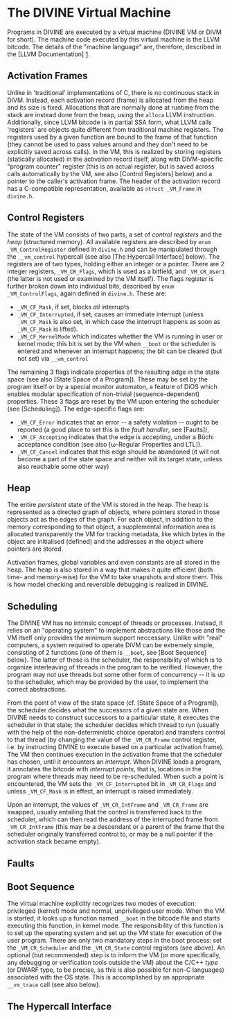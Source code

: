 The DIVINE Virtual Machine
==========================

Programs in DIVINE are executed by a virtual machine (DIVINE VM or DiVM for
short). The machine code executed by this virtual machine is the LLVM
bitcode. The details of the "machine language" are, therefore, described in the
[LLVM Documentation] [1].

[1]: http://llvm.org/docs/LangRef.html

Activation Frames
-----------------

Unlike in 'traditional' implementations of C, there is no continuous stack in
DiVM. Instead, each activation record (frame) is allocated from the heap and
its size is fixed. Allocations that are normally done at runtime from the stack
are instead done from the heap, using the `alloca` LLVM
instruction. Additionally, since LLVM bitcode is in partial SSA form, what LLVM
calls 'registers' are objects quite different from traditional machine
registers. The registers used by a given function are bound to the frame of
that function (they cannot be used to pass values around and they don't need to
be explicitly saved across calls). In the VM, this is realized by storing
registers (statically allocated) in the activation record itself, along with
DiVM-specific "program counter" register (this is an actual register, but is
saved across calls automatically by the VM, see also [Control Registers] below)
and a pointer to the caller's activation frame. The header of the activation
record has a C-compatible representation, available as `struct _VM_Frame` in
`divine.h`.

Control Registers
-----------------

The state of the VM consists of two parts, a set of *control registers* and the
*heap* (structured memory). All available registers are described by `enum
_VM_ControlRegister` defined in `divine.h` and can be manipulated through the
`__vm_control` hypercall (see also [The Hypercall Interface] below). The
registers are of two types, holding either an integer or a pointer. There are 2
integer registers, `_VM_CR_Flags`, which is used as a bitfield, and
`_VM_CR_User1` (the latter is not used or examined by the VM itself). The flags
register is further broken down into individual bits, described by `enum
_VM_ControlFlags`, again defined in `divine.h`. These are:

  * `_VM_CF_Mask`, if set, blocks *all* interrupts
  * `_VM_CF_Interrupted`, if set, causes an immediate interrupt (unless
    `_VM_CF_Mask` is also set, in which case the interrupt happens as soon as
    `_VM_CF_Mask` is lifted).
  * `_VM_CF_KernelMode` which indicates whether the VM is running in user or
    kernel mode; this bit is set by the VM when `__boot` or the scheduler is
    entered and whenever an interrupt happens; the bit can be cleared (but not
    set) via `__vm_control`

The remaining 3 flags indicate properties of the resulting edge in the state
space (see also [State Space of a Program]). These may be set by the program
itself or by a special monitor automaton, a feature of DiOS which enables
modular specification of non-trivial (sequence-dependent) properties. These 3
flags are reset by the VM upon entering the scheduler (see [Scheduling]). The
edge-specific flags are:

  * `_VM_CF_Error` indicates that an error -- a safety violation -- ought to be
    reported (a good place to set this is the *fault handler*, see [Faults]),
  * `_VM_CF_Accepting` indicates that the edge is accepting, under a Büchi
    acceptance condition (see also [ω-Regular Properties and LTL]).
  * `_VM_CF_Cancel` indicates that this edge should be abandoned (it will not
    become a part of the state space and neither will its target state, unless
    also reachable some other way)

Heap
----

The entire *persistent* state of the VM is stored in the heap. The heap is
represented as a directed graph of objects, where pointers stored in those
objects act as the edges of the graph. For each object, in addition to the
memory corresponding to that object, a supplemental information area is
allocated transparently the VM for tracking metadata, like which bytes in the
object are initialised (defined) and the addresses in the object where pointers
are stored.

Activation frames, global variables and even constants are all stored in the
heap. The heap is also stored in a way that makes it quite efficient (both
time- and memory-wise) for the VM to take snapshots and store them. This is how
model checking and reversible debugging is realized in DIVINE.

Scheduling
----------

The DIVINE VM has no intrinsic concept of threads or processes. Instead, it
relies on an "operating system" to implement abstractions like those and the VM
itself only provides the minimum support neccessary. Unlike with "real"
computers, a system required to operate DiVM can be extremely simple,
consisting of 2 functions (one of them is `__boot`, see [Boot Sequence]
below). The latter of those is the scheduler, the responsibility of which is to
organize interleaving of threads in the program to be verified. However, the
program may not use threads but some other form of concurrency -- it is up to
the scheduler, which may be provided by the user, to implement the correct
abstractions.

From the point of view of the state space (cf. [State Space of a Program]), the
scheduler decides what the successors of a given state are. When DIVINE needs
to construct successors to a particular state, it executes the scheduler in
that state; the scheduler decides which thread to run (usually with the help of
the non-deterministic choice operator) and transfers control to that thread (by
changing the value of the `_VM_CR_Frame` control register, i.e. by instructing
DIVINE to execute based on a particular activation frame). The VM then
continues execution in the activation frame that the scheduler has chosen,
until it encounters an *interrupt*. When DIVINE loads a program, it annotates
the bitcode with *interrupt points*, that is, locations in the program where
threads may need to be re-scheduled. When such a point is encountered, the VM
sets the `_VM_CF_Interrupted` bit in `_VM_CR_Flags` and unless `_VM_CF_Mask` is
in effect, an interrupt is raised immediately.

Upon an interrupt, the values of `_VM_CR_IntFrame` and `_VM_CR_Frame` are
swapped, usually entailing that the control is transferred back to the
scheduler, which can then read the address of the interrupted frame from
`_VM_CR_IntFrame` (this may be a descendant or a parent of the frame that the
scheduler originally transferred control to, or may be a null pointer if the
activation stack became empty).

Faults
------

Boot Sequence
-------------

The virtual machine explicitly recognizes two modes of execution: privileged
(kernel) mode and normal, unprivileged user mode. When the VM is started, it
looks up a function named `__boot` in the bitcode file and starts executing
this function, in kernel mode. The responsibility of this function is to set up
the operating system and set up the VM state for execution of the user
program. There are only two mandatory steps in the boot process: set the
`_VM_CR_Scheduler` and the `_VM_CR_State` control registers (see above). An
optional (but recommended) step is to inform the VM (or more specifically, any
debugging or verification tools outside the VM) about the C/C++ *type* (or
DWARF type, to be precise, as this is also possible for non-C languages)
associated with the OS state. This is accomplished by an appropriate
`__vm_trace` call (see also below).

The Hypercall Interface
-----------------------

